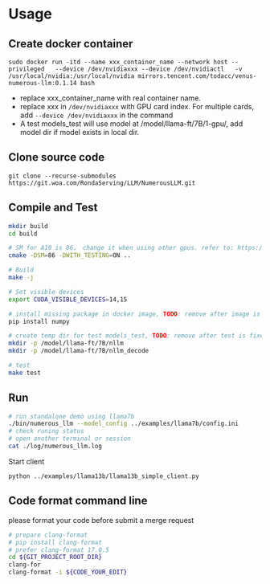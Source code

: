 # Usage
## Create docker container
```
sudo docker run -itd --name xxx_container_name --network host --privileged   --device /dev/nvidiaxxx --device /dev/nvidiactl   -v /usr/local/nvidia:/usr/local/nvidia mirrors.tencent.com/todacc/venus-numerous-llm:0.1.14 bash
```
- replace xxx_container_name with real container name.
- replace xxx in ```/dev/nvidiaxxx``` with GPU card index. For multiple cards, add ```--device /dev/nvidiaxxx``` in the command
- A test models_test will use model at /model/llama-ft/7B/1-gpu/, add model dir if model exists in local dir.

## Clone source code

```
git clone --recurse-submodules https://git.woa.com/RondaServing/LLM/NumerousLLM.git
```

## Compile and Test
```bash
mkdir build
cd build

# SM for A10 is 86， change it when using other gpus. refer to: https://developer.nvidia.cn/cuda-gpus
cmake -DSM=86 -DWITH_TESTING=ON ..

# Build
make -j

# Set visible devices
export CUDA_VISIBLE_DEVICES=14,15

# install missing package in docker image, TODO: remove after image is fixed
pip install numpy

# create temp dir for test models_test, TODO: remove after test is fixed
mkdir -p /model/llama-ft/7B/nllm
mkdir -p /model/llama-ft/7B/nllm_decode

# test
make test
```

## Run

```bash
# run standalone demo using llama7b
./bin/numerous_llm --model_config ../examples/llama7b/config.ini
# check runing status
# open another terminal or session
cat ./log/numerous_llm.log
```

Start client
```
python ../examples/llama13b/llama13b_simple_client.py
```

## Code format command line

please format your code before submit a merge request

```bash
# prepare clang-format
# pip install clang-format
# prefer clang-format 17.0.5
cd ${GIT_PROJECT_ROOT_DIR}
clang-for
clang-format -i ${CODE_YOUR_EDIT}
```